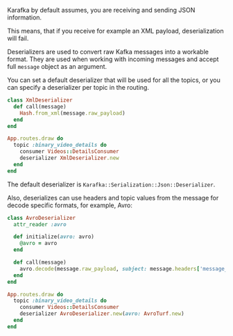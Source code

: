 Karafka by default assumes, you are receiving and sending JSON information.

This means, that if you receive for example an XML payload, deserialization will fail.

Deserializers are used to convert raw Kafka messages into a workable format. They are used when working with incoming messages and accept full `message` object as an argument.

You can set a default deserializer that will be used for all the topics, or you can specify a deserializer per topic in the routing.

```ruby
class XmlDeserializer
  def call(message)
    Hash.from_xml(message.raw_payload)
  end
end

App.routes.draw do
  topic :binary_video_details do
    consumer Videos::DetailsConsumer
    deserializer XmlDeserializer.new
  end
end
```

The default deserializer is `Karafka::Serialization::Json::Deserializer`.

Also, deserializes can use headers and topic values from the message for decode specific formats, for example, Avro:

```ruby
class AvroDeserializer
  attr_reader :avro

  def initialize(avro: avro)
    @avro = avro
  end

  def call(message)
    avro.decode(message.raw_payload, subject: message.headers['message_type'])
  end
end

App.routes.draw do
  topic :binary_video_details do
    consumer Videos::DetailsConsumer
    deserializer AvroDeserializer.new(avro: AvroTurf.new)
  end
end
```
